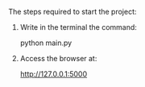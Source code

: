 The steps required to start the project:

1. Write in the terminal the command:

   python main.py

2. Access the browser at:

   http://127.0.0.1:5000
